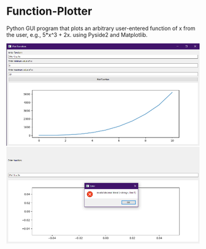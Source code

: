 # Function-Plotter

Python GUI program that plots an arbitrary user-entered function of x from the user, e.g., 5*x^3 + 2x.
using Pyside2 and Matplotlib.

![Alt text](last-version.png)
![Alt text](last-version2.png)